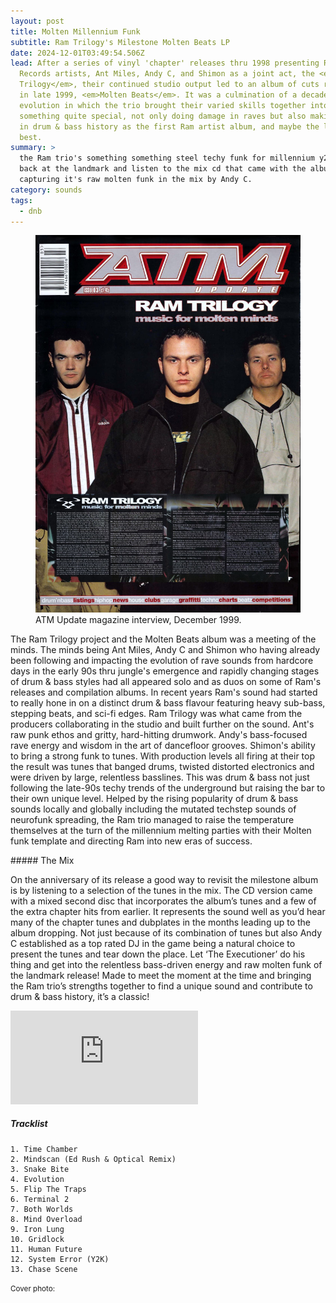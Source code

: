 ```yaml
---
layout: post
title: Molten Millennium Funk
subtitle: Ram Trilogy's Milestone Molten Beats LP
date: 2024-12-01T03:49:54.506Z
lead: After a series of vinyl 'chapter' releases thru 1998 presenting Ram
  Records artists, Ant Miles, Andy C, and Shimon as a joint act, the <em>Ram
  Trilogy</em>, their continued studio output led to an album of cuts released
  in late 1999, <em>Molten Beats</em>. It was a culmination of a decade of sound
  evolution in which the trio brought their varied skills together into
  something quite special, not only doing damage in raves but also making a mark
  in drum & bass history as the first Ram artist album, and maybe the label's
  best.
summary: >
  the Ram trio's something something steel techy funk for millennium y2k Look
  back at the landmark and listen to the mix cd that came with the album
  capturing it's raw molten funk in the mix by Andy C.
category: sounds
tags:
  - dnb
---
```

<figure class="figure float-md-right col-sm-4 bg-light py-3"><a href="/img/ram-trilogy-molten-beats-interview-atm-update-magazine-issue-03-facebook-ram-records-december-1999-continuumizm.jpg" title="click for big"><img class="figure-img img-fluid" src="/img/ram-trilogy-molten-beats-interview-atm-update-magazine-issue-03-facebook-ram-records-december-1999-continuumizm.jpg" alt="Ram Trilogy feature in ATM Update magazine, December 1999. Photo of Shimon, Andy C, and Ant Miles standing beside each other in jackets, Andy slightly at front centre. Clippings of an interview with them titled Music For Molten Minds"></a><figcaption class="figure-caption">ATM Update magazine interview, December 1999.</figcaption></figure>

The Ram Trilogy project and the Molten Beats album was a meeting of the minds. The minds being Ant Miles, Andy C and Shimon who having already been following and impacting the evolution of rave sounds from hardcore days in the early 90s thru jungle's emergence and rapidly changing stages of drum & bass styles had all appeared solo and as duos on some of Ram's releases and compilation albums. In recent years Ram's sound had started to really hone in on a distinct drum & bass flavour featuring heavy sub-bass, stepping beats, and sci-fi edges. Ram Trilogy was what came from the producers collaborating in the studio and built further on the sound. Ant's raw punk ethos and gritty, hard-hitting drumwork. Andy's bass-focused rave energy and wisdom in the art of dancefloor grooves. Shimon's ability to bring a strong funk to tunes. With production levels all firing at their top the result was tunes that banged drums, twisted distorted electronics and were driven by large, relentless basslines. This was drum & bass not just following the late-90s techy trends of the underground but raising the bar to their own unique level. Helped by the rising popularity of drum & bass sounds locally and globally including the mutated techstep sounds of neurofunk spreading, the Ram trio managed to raise the temperature themselves at the turn of the millennium melting parties with their Molten funk template and directing Ram into new eras of success.


#﻿#### The Mix

On the anniversary of its release a good way to revisit the milestone album is by listening to a selection of the tunes in the mix. The CD version came with a mixed second disc that incorporates the album’s tunes and a few of the extra chapter hits from earlier. It represents the sound well as you’d hear many of the chapter tunes and dubplates in the months leading up to the album dropping. Not just because of its combination of tunes but also Andy C established as a top rated DJ in the game being a natural choice to present the tunes and tear down the place. Let ‘The Executioner’ do his thing and get into the relentless bass-driven energy and raw molten funk of the landmark release! Made to meet the moment at the time and bringing the Ram trio’s strengths together to find a unique sound and contribute to drum & bass history, it’s a classic!


<div class="embed-responsive embed-responsive-16by9 mb-3"><iframe class="embed-responsive-item" src="https://www.youtube.com/embed/KP5NLXbJ_Cs?si=asRviqTzCYokAdlV" title="YouTube video Ram Trilogy - Molten Beats - Andy C Mix CD - 1999" frameborder="0" allow="accelerometer; autoplay; clipboard-write; encrypted-media; gyroscope; picture-in-picture; web-share" referrerpolicy="strict-origin-when-cross-origin" allowfullscreen></iframe></div>

##### Tracklist

```
1. Time Chamber
2. Mindscan (Ed Rush & Optical Remix)
3. Snake Bite
4. Evolution
5. Flip The Traps
6. Terminal 2
7. Both Worlds
8. Mind Overload
9. Iron Lung
10. Gridlock
11. Human Future
12. System Error (Y2K)
13. Chase Scene
```

<small class="text-secondary">Cover photo:</small>